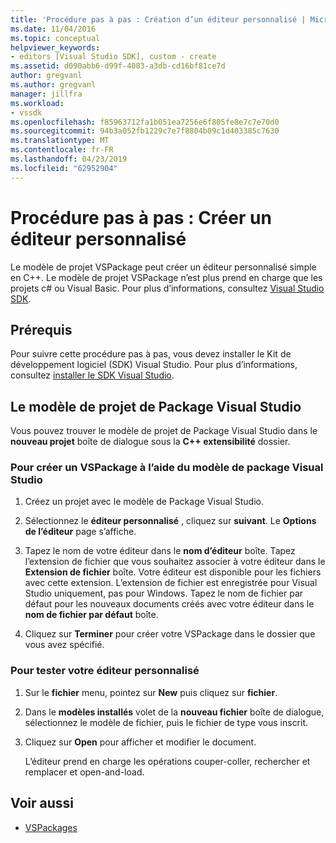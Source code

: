 ```yaml
---
title: 'Procédure pas à pas : Création d’un éditeur personnalisé | Microsoft Docs'
ms.date: 11/04/2016
ms.topic: conceptual
helpviewer_keywords:
- editors [Visual Studio SDK], custom - create
ms.assetid: d090abb6-d99f-4083-a3db-cd16bf81ce7d
author: gregvanl
ms.author: gregvanl
manager: jillfra
ms.workload:
- vssdk
ms.openlocfilehash: f85963712fa1b051ea7256e6f805fe8e7c7e70d0
ms.sourcegitcommit: 94b3a052fb1229c7e7f8804b09c1d403385c7630
ms.translationtype: MT
ms.contentlocale: fr-FR
ms.lasthandoff: 04/23/2019
ms.locfileid: "62952904"
---
```

# <a name="walkthrough-create-a-custom-editor"></a>Procédure pas à pas : Créer un éditeur personnalisé
Le modèle de projet VSPackage peut créer un éditeur personnalisé simple en C++. Le modèle de projet VSPackage n’est plus prend en charge que les projets c# ou Visual Basic. Pour plus d’informations, consultez [Visual Studio SDK](../extensibility/visual-studio-sdk.md).

## <a name="prerequisites"></a>Prérequis
 Pour suivre cette procédure pas à pas, vous devez installer le Kit de développement logiciel (SDK) Visual Studio. Pour plus d’informations, consultez [installer le SDK Visual Studio](../extensibility/installing-the-visual-studio-sdk.md).

## <a name="the-visual-studio-package-project-template"></a>Le modèle de projet de Package Visual Studio
 Vous pouvez trouver le modèle de projet de Package Visual Studio dans le **nouveau projet** boîte de dialogue sous la **C++ extensibilité** dossier.

### <a name="to-create-a-vspackage-using-the-visual-studio-package-template"></a>Pour créer un VSPackage à l’aide du modèle de package Visual Studio

1. Créez un projet avec le modèle de Package Visual Studio.

2. Sélectionnez le **éditeur personnalisé** , cliquez sur **suivant**. Le **Options de l’éditeur** page s’affiche.

3. Tapez le nom de votre éditeur dans le **nom d’éditeur** boîte. Tapez l’extension de fichier que vous souhaitez associer à votre éditeur dans le **Extension de fichier** boîte. Votre éditeur est disponible pour les fichiers avec cette extension. L’extension de fichier est enregistrée pour Visual Studio uniquement, pas pour Windows. Tapez le nom de fichier par défaut pour les nouveaux documents créés avec votre éditeur dans le **nom de fichier par défaut** boîte.

4. Cliquez sur **Terminer** pour créer votre VSPackage dans le dossier que vous avez spécifié.

### <a name="to-test-your-custom-editor"></a>Pour tester votre éditeur personnalisé

1. Sur le **fichier** menu, pointez sur **New** puis cliquez sur **fichier**.

2. Dans le **modèles installés** volet de la **nouveau fichier** boîte de dialogue, sélectionnez le modèle de fichier, puis le fichier de type vous inscrit.

3. Cliquez sur **Open** pour afficher et modifier le document.

     L’éditeur prend en charge les opérations couper-coller, rechercher et remplacer et open-and-load.

## <a name="see-also"></a>Voir aussi
- [VSPackages](../extensibility/internals/vspackages.md)